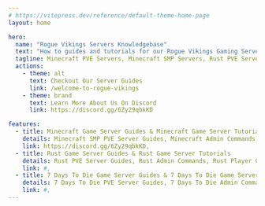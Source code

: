 ```yaml
---
# https://vitepress.dev/reference/default-theme-home-page
layout: home

hero:
  name: "Rogue Vikings Servers Knowledgebase"
  text: "How to guides and tutorials for our Rogue Vikings Gaming Servers."
  tagline: Minecraft PVE Servers, Minecraft SMP Servers, Rust PVE Servers, 7 Days To Die PVE Servers, Tutorials and Server Guides for Rogue Vikings Gaming Servers
  actions:
    - theme: alt
      text: Checkout Our Server Guides
      link: /welcome-to-rogue-vikings
    - theme: brand
      text: Learn More About Us On Discord
      link: https://discord.gg/6Zy29qbkKD

features:
  - title: Minecraft Game Server Guides & Minecraft Game Server Tutorials
    details: Minecraft SMP PVE Server Guides, Minecraft Admin Commands, Minecraft Player Commands, Minecraft Skyblock Commands, Minecraft PVE Server Comands
    link: https://discord.gg/6Zy29qbkKD,
  - title: Rust Game Server Guides & Rust Game Server Tutorials
    details: Rust PVE Server Guides, Rust Admin Commands, Rust Player Commands, Rust Server Commands, Rust PVE Server Comands, Rust PVE Mods
    link: #,
  - title: 7 Days To Die Game Server Guides & 7 Days To Die Game Server Tutorials
    details: 7 Days To Die PVE Server Guides, 7 Days To Die Admin Commands, 7 Days To Die Player Commands, 7 Days To Die Server Commands, 7 Days To Die PVE Server Comands
    link: #,
---
```

